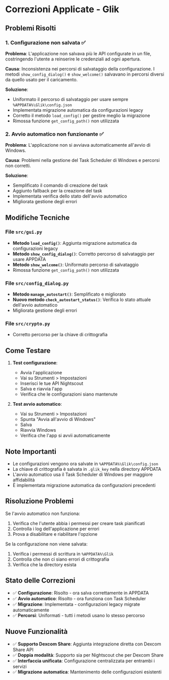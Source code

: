 # Correzioni Applicate - Glik

## Problemi Risolti

### 1. Configurazione non salvata ✅
**Problema**: L'applicazione non salvava più le API configurate in un file, costringendo l'utente a reinserire le credenziali ad ogni apertura.

**Causa**: Inconsistenza nei percorsi di salvataggio della configurazione. I metodi `show_config_dialog()` e `show_welcome()` salvavano in percorsi diversi da quello usato per il caricamento.

**Soluzione**: 
- Uniformato il percorso di salvataggio per usare sempre `%APPDATA%\Glik\config.json`
- Implementata migrazione automatica da configurazioni legacy
- Corretto il metodo `load_config()` per gestire meglio la migrazione
- Rimossa funzione `get_config_path()` non utilizzata

### 2. Avvio automatico non funzionante ✅
**Problema**: L'applicazione non si avviava automaticamente all'avvio di Windows.

**Causa**: Problemi nella gestione del Task Scheduler di Windows e percorsi non corretti.

**Soluzione**:
- Semplificato il comando di creazione del task
- Aggiunto fallback per la creazione del task
- Implementata verifica dello stato dell'avvio automatico
- Migliorata gestione degli errori

## Modifiche Tecniche

### File `src/gui.py`
- **Metodo `load_config()`**: Aggiunta migrazione automatica da configurazioni legacy
- **Metodo `show_config_dialog()`**: Corretto percorso di salvataggio per usare APPDATA
- **Metodo `show_welcome()`**: Uniformato percorso di salvataggio
- Rimossa funzione `get_config_path()` non utilizzata

### File `src/config_dialog.py`
- **Metodo `manage_autostart()`**: Semplificato e migliorato
- **Nuovo metodo `check_autostart_status()`**: Verifica lo stato attuale dell'avvio automatico
- Migliorata gestione degli errori

### File `src/crypto.py`
- Corretto percorso per la chiave di crittografia

## Come Testare

1. **Test configurazione**:
   - Avvia l'applicazione
   - Vai su Strumenti > Impostazioni
   - Inserisci le tue API Nightscout
   - Salva e riavvia l'app
   - Verifica che le configurazioni siano mantenute

2. **Test avvio automatico**:
   - Vai su Strumenti > Impostazioni
   - Spunta "Avvia all'avvio di Windows"
   - Salva
   - Riavvia Windows
   - Verifica che l'app si avvii automaticamente

## Note Importanti

- Le configurazioni vengono ora salvate in `%APPDATA%\Glik\config.json`
- La chiave di crittografia è salvata in `.glik_key` nella directory APPDATA
- L'avvio automatico usa il Task Scheduler di Windows per maggiore affidabilità
- È implementata migrazione automatica da configurazioni precedenti

## Risoluzione Problemi

Se l'avvio automatico non funziona:
1. Verifica che l'utente abbia i permessi per creare task pianificati
2. Controlla i log dell'applicazione per errori
3. Prova a disabilitare e riabilitare l'opzione

Se la configurazione non viene salvata:
1. Verifica i permessi di scrittura in `%APPDATA%\Glik`
2. Controlla che non ci siano errori di crittografia
3. Verifica che la directory esista

## Stato delle Correzioni

- ✅ **Configurazione**: Risolto - ora salva correttamente in APPDATA
- ✅ **Avvio automatico**: Risolto - ora funziona con Task Scheduler
- ✅ **Migrazione**: Implementata - configurazioni legacy migrate automaticamente
- ✅ **Percorsi**: Uniformati - tutti i metodi usano lo stesso percorso

## Nuove Funzionalità

- ✅ **Supporto Dexcom Share**: Aggiunta integrazione diretta con Dexcom Share API
- ✅ **Doppia modalità**: Supporto sia per Nightscout che per Dexcom Share
- ✅ **Interfaccia unificata**: Configurazione centralizzata per entrambi i servizi
- ✅ **Migrazione automatica**: Mantenimento delle configurazioni esistenti
